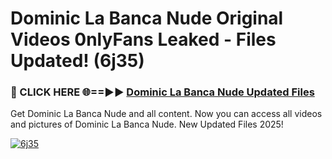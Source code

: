 # Dominic La Banca Nude Original Videos 0nlyFans Leaked - Files Updated! (6j35)

<h3>🔴 CLICK HERE 🌐==►► <a href="https://tinyurl.com/yrmya6cz" rel="nofollow">Dominic La Banca Nude Updated Files</a></h3>

Get Dominic La Banca Nude and all content. Now you can access all videos and pictures of Dominic La Banca Nude. New Updated Files 2025!

[![6j35](https://i.imgur.com/FMdXYCs.gif)](https://tinyurl.com/yrmya6cz)
